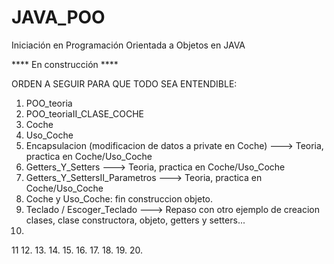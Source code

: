 # JAVA_POO
Iniciación en Programación Orientada a Objetos en JAVA


**** En construcción ****

ORDEN A SEGUIR PARA QUE TODO SEA ENTENDIBLE:


01. POO_teoria
02. POO_teoriaII_CLASE_COCHE
03. Coche
04. Uso_Coche
05. Encapsulacion (modificacion de datos a private en Coche) ---> Teoria, practica en Coche/Uso_Coche
06. Getters_Y_Setters   ---> Teoria, practica en Coche/Uso_Coche
07. Getters_Y_SettersII_Parametros ---> Teoria, practica en Coche/Uso_Coche
08. Coche y Uso_Coche: fin construccion objeto. 
09. Teclado / Escoger_Teclado ---> Repaso con otro ejemplo de creacion clases, clase constructora, objeto, getters y setters...
10.
11
12.
13.
14.
15.
16.
17.
18.
19.
20.
